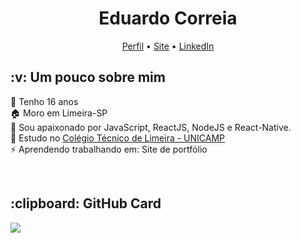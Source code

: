 <h1 align="center">Eduardo Correia</h1>
<p align="center">
  <a href="https://github.com/eduardo-ehsc">Perfil</a> • 
  <a href="https://eduardo-ehsc.github.io">Site</a> • 
  <a href="https://www.linkedin.com/in/eduardo-ehsc/">LinkedIn</a>
</p>

<h2>:v: Um pouco sobre mim</h2>

:bust_in_silhouette: Tenho 16 anos <br>
:house: Moro em Limeira-SP <br>
:yellow_heart: Sou apaixonado por JavaScript, ReactJS, NodeJS e React-Native. <br>
:book: Estudo no [Colégio Técnico de Limeira - UNICAMP](https://www.cotil.unicamp.br/portal/) <br>
:zap: Aprendendo trabalhando em: Site de portfólio<br>

<br>

<h2>:clipboard: GitHub Card</h2>

<a href="https://github.com/eduardo-ehsc">
  <img src="https://github-readme-stats.vercel.app/api?username=eduardo-ehsc&show_icons=true&title_color=fff&icon_color=79ff97&text_color=9f9f9f&bg_color=151515">
</a>
